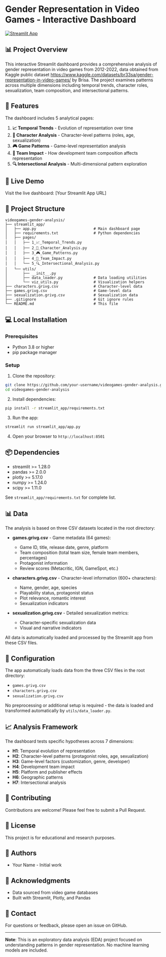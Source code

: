 # Gender Representation in Video Games - Interactive Dashboard

[![Streamlit App](https://static.streamlit.io/badges/streamlit_badge_black_white.svg)](https://your-app-url.streamlit.app)

## 📊 Project Overview

This interactive Streamlit dashboard provides a comprehensive analysis of gender representation in video games from 2012-2022, data obtained from Kaggle public dataset https://www.kaggle.com/datasets/br33sa/gender-representation-in-video-games/ by Brisa. The project examines patterns across multiple dimensions including temporal trends, character roles, sexualization, team composition, and intersectional patterns.

## 🎯 Features

The dashboard includes 5 analytical pages:

1. **📈 Temporal Trends** - Evolution of representation over time
2. **👥 Character Analysis** - Character-level patterns (roles, age, sexualization)
3. **🎮 Game Patterns** - Game-level representation analysis
4. **👥 Team Impact** - How development team composition affects representation
5. **🔍 Intersectional Analysis** - Multi-dimensional pattern exploration

## 🚀 Live Demo

Visit the live dashboard: [Your Streamlit App URL]

## 📁 Project Structure

```
videogames-gender-analysis/
├── streamlit_app/
│   ├── app.py                          # Main dashboard page
│   ├── requirements.txt                # Python dependencies
│   ├── pages/
│   │   ├── 1_📈_Temporal_Trends.py
│   │   ├── 2_👥_Character_Analysis.py
│   │   ├── 3_🎮_Game_Patterns.py
│   │   ├── 4_👥_Team_Impact.py
│   │   └── 5_🔍_Intersectional_Analysis.py
│   └── utils/
│       ├── __init__.py
│       ├── data_loader.py              # Data loading utilities
│       └── viz_utils.py                # Visualization helpers
├── characters.grivg.csv                # Character-level data
├── games.grivg.csv                     # Game-level data
├── sexualization.grivg.csv             # Sexualization data
├── .gitignore                          # Git ignore rules
└── README.md                           # This file
```

## 💻 Local Installation

### Prerequisites

- Python 3.8 or higher
- pip package manager

### Setup

1. Clone the repository:
```bash
git clone https://github.com/your-username/videogames-gender-analysis.git
cd videogames-gender-analysis
```

2. Install dependencies:
```bash
pip install -r streamlit_app/requirements.txt
```

3. Run the app:
```bash
streamlit run streamlit_app/app.py
```

4. Open your browser to `http://localhost:8501`

## 📦 Dependencies

- streamlit >= 1.28.0
- pandas >= 2.0.0
- plotly >= 5.17.0
- numpy >= 1.24.0
- scipy >= 1.11.0

See `streamlit_app/requirements.txt` for complete list.

## 📊 Data

The analysis is based on three CSV datasets located in the root directory:

- **games.grivg.csv** - Game metadata (64 games):
  - Game ID, title, release date, genre, platform
  - Team composition (total team size, female team members, percentages)
  - Protagonist information
  - Review scores (Metacritic, IGN, GameSpot, etc.)

- **characters.grivg.csv** - Character-level information (600+ characters):
  - Name, gender, age, species
  - Playability status, protagonist status
  - Plot relevance, romantic interest
  - Sexualization indicators

- **sexualization.grivg.csv** - Detailed sexualization metrics:
  - Character-specific sexualization data
  - Visual and narrative indicators

All data is automatically loaded and processed by the Streamlit app from these CSV files.

## 🔧 Configuration

The app automatically loads data from the three CSV files in the root directory:
- `games.grivg.csv`
- `characters.grivg.csv`
- `sexualization.grivg.csv`

No preprocessing or additional setup is required - the data is loaded and transformed automatically by `utils/data_loader.py`.

## 📈 Analysis Framework

The dashboard tests specific hypotheses across 7 dimensions:

- **H1**: Temporal evolution of representation
- **H2**: Character-level patterns (protagonist roles, age, sexualization)
- **H3**: Game-level factors (customization, genre, developer)
- **H4**: Development team impact
- **H5**: Platform and publisher effects
- **H6**: Geographic patterns
- **H7**: Intersectional analysis

## 🤝 Contributing

Contributions are welcome! Please feel free to submit a Pull Request.

## 📝 License

This project is for educational and research purposes.

## 👥 Authors

- Your Name - Initial work

## 🙏 Acknowledgments

- Data sourced from video game databases
- Built with Streamlit, Plotly, and Pandas

## 📧 Contact

For questions or feedback, please open an issue on GitHub.

---

**Note**: This is an exploratory data analysis (EDA) project focused on understanding patterns in gender representation. No machine learning models are included.
